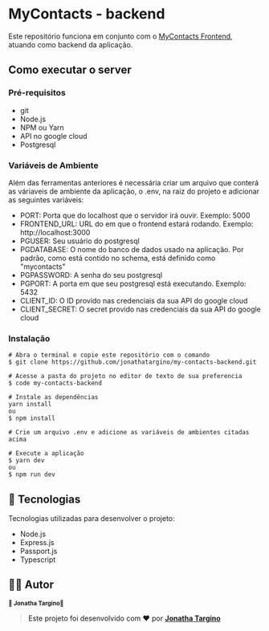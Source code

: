 # MyContacts - backend

Este repositório funciona em conjunto com o <a href="https://github.com/jonathatargino/my-contacts-frontend">MyContacts Frontend<a>, atuando como backend da aplicação.

## Como executar o server
### Pré-requisitos
- git 
- Node.js
- NPM ou Yarn
- API no google cloud
- Postgresql

### Variáveis de Ambiente
Além das ferramentas anteriores é necessária criar um arquivo que conterá as váriaveis de ambiente da aplicação, o  .env, na raiz do projeto e adicionar as seguintes variáveis:

- PORT: Porta que do localhost que o servidor irá ouvir. Exemplo: 5000
- FRONTEND_URL: URL do em que o frontend estará rodando. Exemplo: http://localhost:3000
- PGUSER: Seu usuário do postgresql
- PGDATABASE: O nome do banco de dados usado na aplicação. Por padrão, como está contido no schema, está definido como "mycontacts"
- PGPASSWORD: A senha do seu postgresql
- PGPORT: A porta em que seu postgresql está executando. Exemplo: 5432
- CLIENT_ID: O ID provido nas credenciais da sua API do google cloud
- CLIENT_SECRET: O secret provido nas credenciais da sua API do google cloud


### Instalação
```
# Abra o terminal e copie este repositório com o comando
$ git clone https://github.com/jonathatargino/my-contacts-backend.git

# Acesse a pasta do projeto no editor de texto de sua preferencia 
$ code my-contacts-backend

# Instale as dependências
yarn install
ou
$ npm install

# Crie um arquivo .env e adicione as variáveis de ambientes citadas acima

# Execute a aplicação
$ yarn dev
ou
$ npm run dev
```

## 🚀 Tecnologias 
Tecnologias utilizadas para desenvolver o projeto:
- Node.js
- Express.js
- Passport.js
- Typescript

## 🦸‍♂️ **Autor**

<p>
 <sub><strong>🌟 Jonatha Targino🌟</strong></sub>
</p>

>Este projeto foi desenvolvido com ❤️ por **[Jonatha Targino](https://github.com/jonathaTargino)**

